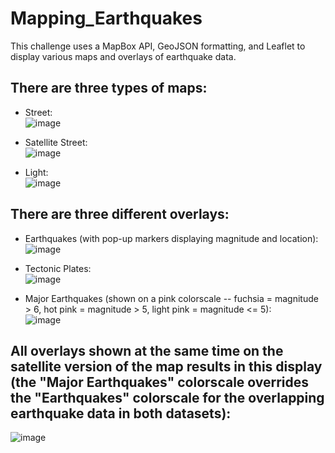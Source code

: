 # Mapping_Earthquakes

This challenge uses a MapBox API, GeoJSON formatting, and Leaflet to display various maps and overlays of earthquake data.

## There are three types of maps:  
* Street:  
![image](https://user-images.githubusercontent.com/86338416/133943584-d1860803-4ac0-4f30-8f68-432acb701394.png)  

* Satellite Street:  
![image](https://user-images.githubusercontent.com/86338416/133943591-b9e333d0-8465-4dc7-b316-9362536668f9.png)  

* Light:  
![image](https://user-images.githubusercontent.com/86338416/133943601-3a9b5b95-3050-44ba-b812-49478a4c6c48.png)  



## There are three different overlays:
* Earthquakes (with pop-up markers displaying magnitude and location):  
![image](https://user-images.githubusercontent.com/86338416/133943654-8b9fdaef-4618-430d-b927-ab1c1d18ec9b.png)   

* Tectonic Plates:  
![image](https://user-images.githubusercontent.com/86338416/133943667-0b23e63f-7d5b-4401-af73-252e0fdc6034.png)  

* Major Earthquakes (shown on a pink colorscale -- fuchsia = magnitude > 6, hot pink = magnitude > 5, light pink = magnitude <= 5):  
![image](https://user-images.githubusercontent.com/86338416/133943672-2f7fbbd6-4a4a-49c4-b778-ce0e176795aa.png)  

## All overlays shown at the same time on the satellite version of the map results in this display (the "Major Earthquakes" colorscale overrides the "Earthquakes" colorscale for the overlapping earthquake data in both datasets):  
![image](https://user-images.githubusercontent.com/86338416/133943554-66c368d8-b154-4b30-9464-1347de33c191.png)





